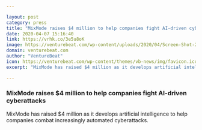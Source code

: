 ```yaml
---

layout: post
category: press
title: "MixMode raises $4 million to help companies fight AI-driven cyberattacks"
date: 2020-04-07 15:16:40
link: https://vrhk.co/3e5u8oK
image: https://venturebeat.com/wp-content/uploads/2020/04/Screen-Shot-2020-04-06-at-10.01.02-AM-e1586253515890.png?w=1200&strip=all
domain: venturebeat.com
author: "VentureBeat"
icon: https://venturebeat.com/wp-content/themes/vb-news/img/favicon.ico
excerpt: "MixMode has raised $4 million as it develops artificial intelligence to help companies combat increasingly automated cyberattacks."

---
```


### MixMode raises $4 million to help companies fight AI-driven cyberattacks

MixMode has raised $4 million as it develops artificial intelligence to help companies combat increasingly automated cyberattacks.